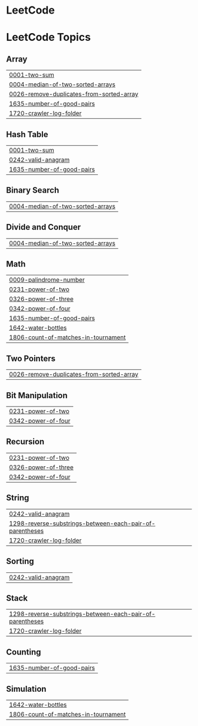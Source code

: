 # LeetCode
<!---LeetCode Topics Start-->
# LeetCode Topics
## Array
|  |
| ------- |
| [0001-two-sum](https://github.com/KarthikeyanM14/LeetCode/tree/master/0001-two-sum) |
| [0004-median-of-two-sorted-arrays](https://github.com/KarthikeyanM14/LeetCode/tree/master/0004-median-of-two-sorted-arrays) |
| [0026-remove-duplicates-from-sorted-array](https://github.com/KarthikeyanM14/LeetCode/tree/master/0026-remove-duplicates-from-sorted-array) |
| [1635-number-of-good-pairs](https://github.com/KarthikeyanM14/LeetCode/tree/master/1635-number-of-good-pairs) |
| [1720-crawler-log-folder](https://github.com/KarthikeyanM14/LeetCode/tree/master/1720-crawler-log-folder) |
## Hash Table
|  |
| ------- |
| [0001-two-sum](https://github.com/KarthikeyanM14/LeetCode/tree/master/0001-two-sum) |
| [0242-valid-anagram](https://github.com/KarthikeyanM14/LeetCode/tree/master/0242-valid-anagram) |
| [1635-number-of-good-pairs](https://github.com/KarthikeyanM14/LeetCode/tree/master/1635-number-of-good-pairs) |
## Binary Search
|  |
| ------- |
| [0004-median-of-two-sorted-arrays](https://github.com/KarthikeyanM14/LeetCode/tree/master/0004-median-of-two-sorted-arrays) |
## Divide and Conquer
|  |
| ------- |
| [0004-median-of-two-sorted-arrays](https://github.com/KarthikeyanM14/LeetCode/tree/master/0004-median-of-two-sorted-arrays) |
## Math
|  |
| ------- |
| [0009-palindrome-number](https://github.com/KarthikeyanM14/LeetCode/tree/master/0009-palindrome-number) |
| [0231-power-of-two](https://github.com/KarthikeyanM14/LeetCode/tree/master/0231-power-of-two) |
| [0326-power-of-three](https://github.com/KarthikeyanM14/LeetCode/tree/master/0326-power-of-three) |
| [0342-power-of-four](https://github.com/KarthikeyanM14/LeetCode/tree/master/0342-power-of-four) |
| [1635-number-of-good-pairs](https://github.com/KarthikeyanM14/LeetCode/tree/master/1635-number-of-good-pairs) |
| [1642-water-bottles](https://github.com/KarthikeyanM14/LeetCode/tree/master/1642-water-bottles) |
| [1806-count-of-matches-in-tournament](https://github.com/KarthikeyanM14/LeetCode/tree/master/1806-count-of-matches-in-tournament) |
## Two Pointers
|  |
| ------- |
| [0026-remove-duplicates-from-sorted-array](https://github.com/KarthikeyanM14/LeetCode/tree/master/0026-remove-duplicates-from-sorted-array) |
## Bit Manipulation
|  |
| ------- |
| [0231-power-of-two](https://github.com/KarthikeyanM14/LeetCode/tree/master/0231-power-of-two) |
| [0342-power-of-four](https://github.com/KarthikeyanM14/LeetCode/tree/master/0342-power-of-four) |
## Recursion
|  |
| ------- |
| [0231-power-of-two](https://github.com/KarthikeyanM14/LeetCode/tree/master/0231-power-of-two) |
| [0326-power-of-three](https://github.com/KarthikeyanM14/LeetCode/tree/master/0326-power-of-three) |
| [0342-power-of-four](https://github.com/KarthikeyanM14/LeetCode/tree/master/0342-power-of-four) |
## String
|  |
| ------- |
| [0242-valid-anagram](https://github.com/KarthikeyanM14/LeetCode/tree/master/0242-valid-anagram) |
| [1298-reverse-substrings-between-each-pair-of-parentheses](https://github.com/KarthikeyanM14/LeetCode/tree/master/1298-reverse-substrings-between-each-pair-of-parentheses) |
| [1720-crawler-log-folder](https://github.com/KarthikeyanM14/LeetCode/tree/master/1720-crawler-log-folder) |
## Sorting
|  |
| ------- |
| [0242-valid-anagram](https://github.com/KarthikeyanM14/LeetCode/tree/master/0242-valid-anagram) |
## Stack
|  |
| ------- |
| [1298-reverse-substrings-between-each-pair-of-parentheses](https://github.com/KarthikeyanM14/LeetCode/tree/master/1298-reverse-substrings-between-each-pair-of-parentheses) |
| [1720-crawler-log-folder](https://github.com/KarthikeyanM14/LeetCode/tree/master/1720-crawler-log-folder) |
## Counting
|  |
| ------- |
| [1635-number-of-good-pairs](https://github.com/KarthikeyanM14/LeetCode/tree/master/1635-number-of-good-pairs) |
## Simulation
|  |
| ------- |
| [1642-water-bottles](https://github.com/KarthikeyanM14/LeetCode/tree/master/1642-water-bottles) |
| [1806-count-of-matches-in-tournament](https://github.com/KarthikeyanM14/LeetCode/tree/master/1806-count-of-matches-in-tournament) |
<!---LeetCode Topics End-->